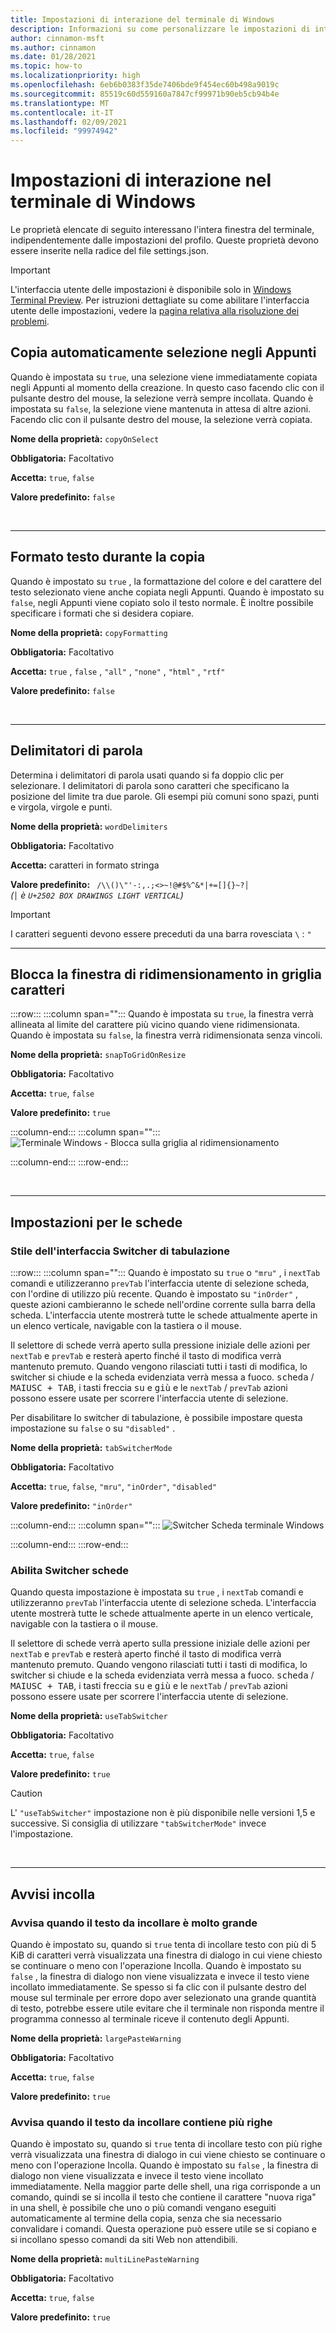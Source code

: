 ```yaml
---
title: Impostazioni di interazione del terminale di Windows
description: Informazioni su come personalizzare le impostazioni di interazione nel terminale di Windows.
author: cinnamon-msft
ms.author: cinnamon
ms.date: 01/28/2021
ms.topic: how-to
ms.localizationpriority: high
ms.openlocfilehash: 6eb6b0383f35de7406bde9f454ec60b498a9019c
ms.sourcegitcommit: 85519c60d559160a7847cf99971b90eb5cb94b4e
ms.translationtype: MT
ms.contentlocale: it-IT
ms.lasthandoff: 02/09/2021
ms.locfileid: "99974942"
---
```

# <a name="interaction-settings-in-windows-terminal"></a>Impostazioni di interazione nel terminale di Windows

Le proprietà elencate di seguito interessano l'intera finestra del terminale, indipendentemente dalle impostazioni del profilo. Queste proprietà devono essere inserite nella radice del file settings.json.

> [!IMPORTANT]
> L'interfaccia utente delle impostazioni è disponibile solo in [Windows Terminal Preview](https://aka.ms/terminal-preview). Per istruzioni dettagliate su come abilitare l'interfaccia utente delle impostazioni, vedere la [pagina relativa alla risoluzione dei problemi](./../troubleshooting.md#open-the-settings-ui).

## <a name="automatically-copy-selection-to-clipboard"></a>Copia automaticamente selezione negli Appunti

Quando è impostata su `true`, una selezione viene immediatamente copiata negli Appunti al momento della creazione. In questo caso facendo clic con il pulsante destro del mouse, la selezione verrà sempre incollata. Quando è impostata su `false`, la selezione viene mantenuta in attesa di altre azioni. Facendo clic con il pulsante destro del mouse, la selezione verrà copiata.

**Nome della proprietà:** `copyOnSelect`

**Obbligatoria:** Facoltativo

**Accetta:** `true`, `false`

**Valore predefinito:** `false`

<br />

___

## <a name="text-format-when-copying"></a>Formato testo durante la copia

Quando è impostato su `true` , la formattazione del colore e del carattere del testo selezionato viene anche copiata negli Appunti. Quando è impostato su `false`, negli Appunti viene copiato solo il testo normale. È inoltre possibile specificare i formati che si desidera copiare.

**Nome della proprietà:** `copyFormatting`

**Obbligatoria:** Facoltativo

**Accetta:** `true` , `false` , `"all"` , `"none"` , `"html"` , `"rtf"`

**Valore predefinito:** `false`

<br />

___

## <a name="word-delimiters"></a>Delimitatori di parola

Determina i delimitatori di parola usati quando si fa doppio clic per selezionare. I delimitatori di parola sono caratteri che specificano la posizione del limite tra due parole. Gli esempi più comuni sono spazi, punti e virgola, virgole e punti.

**Nome della proprietà:** `wordDelimiters`

**Obbligatoria:** Facoltativo

**Accetta:** caratteri in formato stringa

**Valore predefinito:** 
<code>&nbsp;&#x2f;&#x5c;&#x5c;&#x28;&#x29;&#x5c;&#x22;&#x27;&#x2d;&#x3a;&#x2c;&#x2e;&#x3b;&#x3c;&#x3e;&#x7e;&#x21;&#x40;&#x23;&#x24;&#x25;&#x5e;&#x26;&#x2a;&#x7c;&#x2b;&#x3d;&#x5b;&#x5d;&#x7b;&#x7d;&#x7e;&#x3f;│</code>
<br>
_(`│` è `U+2502 BOX DRAWINGS LIGHT VERTICAL`)_

> [!IMPORTANT]
> I caratteri seguenti devono essere preceduti da una barra rovesciata `\` : `"`

___

## <a name="snap-window-resizing-to-character-grid"></a>Blocca la finestra di ridimensionamento in griglia caratteri

:::row:::
:::column span="":::
Quando è impostata su `true`, la finestra verrà allineata al limite del carattere più vicino quando viene ridimensionata. Quando è impostata su `false`, la finestra verrà ridimensionata senza vincoli.

**Nome della proprietà:** `snapToGridOnResize`

**Obbligatoria:** Facoltativo

**Accetta:** `true`, `false`

**Valore predefinito:** `true`

:::column-end:::
:::column span="":::
![Terminale Windows - Blocca sulla griglia al ridimensionamento](./../images/snap-to-grid-on-resize.gif)

:::column-end:::
:::row-end:::

<br />

___

## <a name="tab-settings"></a>Impostazioni per le schede

### <a name="tab-switcher-interface-style"></a>Stile dell'interfaccia Switcher di tabulazione

:::row:::
:::column span="":::
Quando è impostato su `true` o `"mru"` , i `nextTab` comandi e utilizzeranno `prevTab` l'interfaccia utente di selezione scheda, con l'ordine di utilizzo più recente. Quando è impostato su `"inOrder"` , queste azioni cambieranno le schede nell'ordine corrente sulla barra della scheda. L'interfaccia utente mostrerà tutte le schede attualmente aperte in un elenco verticale, navigable con la tastiera o il mouse.

Il selettore di schede verrà aperto sulla pressione iniziale delle azioni per `nextTab` e `prevTab` e resterà aperto finché il tasto di modifica verrà mantenuto premuto. Quando vengono rilasciati tutti i tasti di modifica, lo switcher si chiude e la scheda evidenziata verrà messa a fuoco. <kbd>scheda</kbd> / <kbd>MAIUSC + TAB</kbd>, i tasti freccia <kbd>su</kbd> e <kbd>giù</kbd> e le `nextTab` / `prevTab` azioni possono essere usate per scorrere l'interfaccia utente di selezione.

Per disabilitare lo switcher di tabulazione, è possibile impostare questa impostazione su `false` o su `"disabled"` .

**Nome della proprietà:** `tabSwitcherMode`

**Obbligatoria:** Facoltativo

**Accetta:** `true`, `false`, `"mru"`, `"inOrder"`, `"disabled"`

**Valore predefinito:** `"inOrder"`

:::column-end:::
:::column span="":::
![Switcher Scheda terminale Windows](./../images/tab-switcher.gif)

:::column-end:::
:::row-end:::

### <a name="enable-tab-switcher"></a>Abilita Switcher schede

Quando questa impostazione è impostata su `true` , i `nextTab` comandi e utilizzeranno `prevTab` l'interfaccia utente di selezione scheda. L'interfaccia utente mostrerà tutte le schede attualmente aperte in un elenco verticale, navigable con la tastiera o il mouse.

Il selettore di schede verrà aperto sulla pressione iniziale delle azioni per `nextTab` e `prevTab` e resterà aperto finché il tasto di modifica verrà mantenuto premuto. Quando vengono rilasciati tutti i tasti di modifica, lo switcher si chiude e la scheda evidenziata verrà messa a fuoco. <kbd>scheda</kbd> / <kbd>MAIUSC + TAB</kbd>, i tasti freccia <kbd>su</kbd> e <kbd>giù</kbd> e le `nextTab` / `prevTab` azioni possono essere usate per scorrere l'interfaccia utente di selezione.

**Nome della proprietà:** `useTabSwitcher`

**Obbligatoria:** Facoltativo

**Accetta:** `true`, `false`

**Valore predefinito:** `true`

> [!CAUTION]
> L' `"useTabSwitcher"` impostazione non è più disponibile nelle versioni 1,5 e successive. Si consiglia di utilizzare `"tabSwitcherMode"` invece l'impostazione.

<br />

___

## <a name="paste-warnings"></a>Avvisi incolla

### <a name="warn-when-the-text-to-paste-is-very-large"></a>Avvisa quando il testo da incollare è molto grande

Quando è impostato su, quando si `true` tenta di incollare testo con più di 5 KiB di caratteri verrà visualizzata una finestra di dialogo in cui viene chiesto se continuare o meno con l'operazione Incolla. Quando è impostato su `false` , la finestra di dialogo non viene visualizzata e invece il testo viene incollato immediatamente. Se spesso si fa clic con il pulsante destro del mouse sul terminale per errore dopo aver selezionato una grande quantità di testo, potrebbe essere utile evitare che il terminale non risponda mentre il programma connesso al terminale riceve il contenuto degli Appunti.

**Nome della proprietà:** `largePasteWarning`

**Obbligatoria:** Facoltativo

**Accetta:** `true`, `false`

**Valore predefinito:** `true`

### <a name="warn-when-the-text-to-paste-contains-multiple-lines"></a>Avvisa quando il testo da incollare contiene più righe

Quando è impostato su, quando si `true` tenta di incollare testo con più righe verrà visualizzata una finestra di dialogo in cui viene chiesto se continuare o meno con l'operazione Incolla. Quando è impostato su `false` , la finestra di dialogo non viene visualizzata e invece il testo viene incollato immediatamente. Nella maggior parte delle shell, una riga corrisponde a un comando, quindi se si incolla il testo che contiene il carattere "nuova riga" in una shell, è possibile che uno o più comandi vengano eseguiti automaticamente al termine della copia, senza che sia necessario convalidare i comandi. Questa operazione può essere utile se si copiano e si incollano spesso comandi da siti Web non attendibili.

**Nome della proprietà:** `multiLinePasteWarning`

**Obbligatoria:** Facoltativo

**Accetta:** `true`, `false`

**Valore predefinito:** `true`
